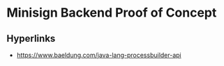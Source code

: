 # Minisign Backend Proof of Concept

## Hyperlinks
- https://www.baeldung.com/java-lang-processbuilder-api